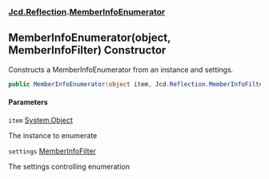 ### [Jcd.Reflection](Jcd.Reflection.md 'Jcd.Reflection').[MemberInfoEnumerator](MemberInfoEnumerator.md 'Jcd.Reflection.MemberInfoEnumerator')

## MemberInfoEnumerator(object, MemberInfoFilter) Constructor

Constructs a MemberInfoEnumerator from an instance and settings.

```csharp
public MemberInfoEnumerator(object item, Jcd.Reflection.MemberInfoFilter settings=default(Jcd.Reflection.MemberInfoFilter));
```
#### Parameters

<a name='Jcd.Reflection.MemberInfoEnumerator.MemberInfoEnumerator(object,Jcd.Reflection.MemberInfoFilter).item'></a>

`item` [System.Object](https://docs.microsoft.com/en-us/dotnet/api/System.Object 'System.Object')

The instance to enumerate

<a name='Jcd.Reflection.MemberInfoEnumerator.MemberInfoEnumerator(object,Jcd.Reflection.MemberInfoFilter).settings'></a>

`settings` [MemberInfoFilter](MemberInfoFilter.md 'Jcd.Reflection.MemberInfoFilter')

The settings controlling enumeration